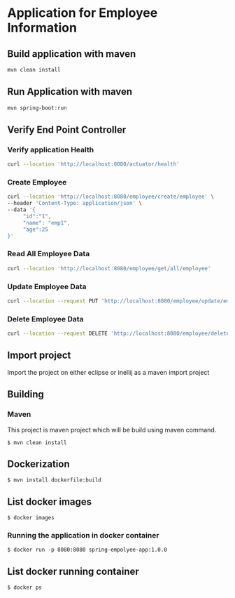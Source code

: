 # Application for Employee Information

## Build application with maven

```Bash
mvn clean install
```

## Run Application with maven

```Bash
mvn spring-boot:run
```

## Verify End Point Controller

### Verify application Health

```Bash
curl --location 'http://localhost:8080/actuator/health'
```

### Create Employee

```Bash
curl --location 'http://localhost:8080/employee/create/employee' \
--header 'Content-Type: application/json' \
--data '{
     "id":"1",
     "name": "emp1",
     "age":25
}'
```

### Read All Employee Data

```Bash
curl --location 'http://localhost:8080/employee/get/all/employee'
```

### Update Employee Data

```Bash
curl --location --request PUT 'http://localhost:8080/employee/update/employee?id=1&age=22'
```

### Delete Employee Data

```Bash
curl --location --request DELETE 'http://localhost:8080/employee/delete/employee?id=2'
```
## Import project
Import the project on either eclipse or inellij as a maven import project

## Building

### Maven
This project is maven project which will be build using maven command.

```
$ mvn clean install
```

## Dockerization

```
$ mvn install dockerfile:build
```
## List docker images
```
$ docker images
```

### Running the application in docker container

```
$ docker run -p 8080:8080 spring-empolyee-app:1.0.0
```

## List docker running container

```
$ docker ps
```
